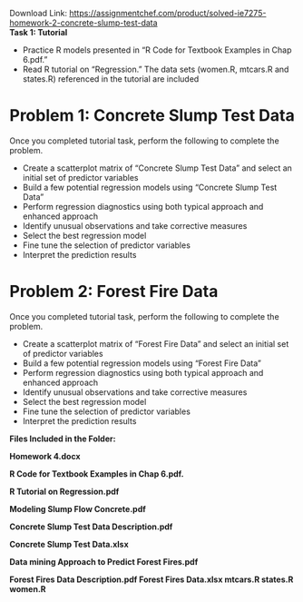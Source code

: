 Download Link: https://assignmentchef.com/product/solved-ie7275-homework-2-concrete-slump-test-data
<br>
<strong>Task 1: Tutorial  </strong>

<ul>

 <li>Practice R models presented in “R Code for Textbook Examples in Chap 6.pdf.”</li>

 <li>Read R tutorial on “Regression.” The data sets (women.R, mtcars.R and states.R) referenced in  the  tutorial  are  included</li>

</ul>

<h1>Problem 1: Concrete Slump Test Data</h1>

Once you completed tutorial task, perform the following to complete the problem.

<ul>

 <li>Create a scatterplot matrix of “Concrete Slump Test Data” and select an initial set of predictor variables</li>

 <li>Build a few potential regression models using “Concrete Slump Test Data”</li>

 <li>Perform regression diagnostics using both typical approach and enhanced approach</li>

 <li>Identify unusual observations and take corrective measures</li>

 <li>Select the best regression model</li>

 <li>Fine tune the selection of predictor variables</li>

 <li>Interpret the prediction results</li>

</ul>

<h1>Problem 2: Forest Fire Data</h1>

Once you completed tutorial task, perform the following to complete the problem.

<ul>

 <li>Create a scatterplot matrix of “Forest Fire Data” and select an initial set of predictor variables</li>

 <li>Build a few potential regression models using “Forest Fire Data”</li>

 <li>Perform regression diagnostics using both typical approach and enhanced approach</li>

 <li>Identify unusual observations and take corrective measures</li>

 <li>Select the best regression model</li>

 <li>Fine tune the selection of predictor variables</li>

 <li>Interpret the prediction results</li>

</ul>

<strong>Files Included in the Folder: </strong>

<strong>Homework 4.docx </strong>

<strong>R Code for Textbook Examples in Chap 6.pdf. </strong>

<strong>R Tutorial on Regression.pdf </strong>

<strong>Modeling Slump Flow Concrete.pdf </strong>

<strong>Concrete Slump Test Data Description.pdf </strong>

<strong>Concrete Slump Test Data.xlsx </strong>

<strong>Data mining Approach to Predict Forest Fires.pdf </strong>

<strong>Forest Fires Data Description.pdf Forest Fires Data.xlsx mtcars.R states.R women.R </strong>